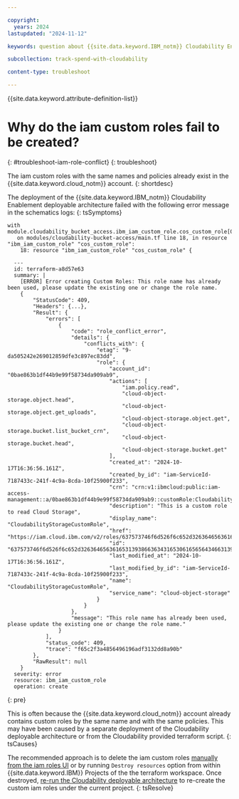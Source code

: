 ```yaml
---

copyright:
  years: 2024
lastupdated: "2024-11-12"

keywords: question about {{site.data.keyword.IBM_notm}} Cloudability Enablement

subcollection: track-spend-with-cloudability

content-type: troubleshoot

---
```


{{site.data.keyword.attribute-definition-list}}

# Why do the iam custom roles fail to be created?
{: #troubleshoot-iam-role-conflict}
{: troubleshoot}

The iam custom roles with the same names and policies already exist in the {{site.data.keyword.cloud_notm}} account.
{: shortdesc}

The deployment of the {{site.data.keyword.IBM_notm}} Cloudability Enablement deployable architecture failed with the following error message in the schematics logs:
{: tsSymptoms}

```log
with module.cloudability_bucket_access.ibm_iam_custom_role.cos_custom_role[0],
   on modules/cloudability-bucket-access/main.tf line 18, in resource "ibm_iam_custom_role" "cos_custom_role":
    18: resource "ibm_iam_custom_role" "cos_custom_role" {

  ---
  id: terraform-a8d57e63
  summary: |
    [ERROR] Error creating Custom Roles: This role name has already been used, please update the existing one or change the role name.
    {
        "StatusCode": 409,
        "Headers": {...},
        "Result": {
            "errors": [
                {
                    "code": "role_conflict_error",
                    "details": {
                        "conflicts_with": {
                            "etag": "9-da505242e269012859dfe3c897ec83dd",
                            "role": {
                                "account_id": "0bae863b1df44b9e99f58734da909ab9",
                                "actions": [
                                    "iam.policy.read",
                                    "cloud-object-storage.object.head",
                                    "cloud-object-storage.object.get_uploads",
                                    "cloud-object-storage.object.get",
                                    "cloud-object-storage.bucket.list_bucket_crn",
                                    "cloud-object-storage.bucket.head",
                                    "cloud-object-storage.bucket.get"
                                ],
                                "created_at": "2024-10-17T16:36:56.161Z",
                                "created_by_id": "iam-ServiceId-7187433c-241f-4c9a-8cda-10f25900f233",
                                "crn": "crn:v1:ibmcloud:public:iam-access-management::a/0bae863b1df44b9e99f58734da909ab9::customRole:CloudabilityStorageCustomRole",
                                "description": "This is a custom role to read Cloud Storage",
                                "display_name": "CloudabilityStorageCustomRole",
                                "href": "https://iam.cloud.ibm.com/v2/roles/637573746f6d526f6c652d32636465636165313938663634316530616565643466313937323666643065332d436c6f75646162696c69747953746f72616765437573746f6d526f6c65",
                                "id": "637573746f6d526f6c652d32636465636165313938663634316530616565643466313937323666643065332d436c6f75646162696c69747953746f72616765437573746f6d526f6c65",
                                "last_modified_at": "2024-10-17T16:36:56.161Z",
                                "last_modified_by_id": "iam-ServiceId-7187433c-241f-4c9a-8cda-10f25900f233",
                                "name": "CloudabilityStorageCustomRole",
                                "service_name": "cloud-object-storage"
                            }
                        }
                    },
                    "message": "This role name has already been used, please update the existing one or change the role name."
                }
            ],
            "status_code": 409,
            "trace": "f65c2f3a4856496196adf3132dd8a90b"
        },
        "RawResult": null
    }
  severity: error
  resource: ibm_iam_custom_role
  operation: create
```
{: pre}


This is often because the {{site.data.keyword.cloud_notm}} account already contains custom roles by the same name and with the same policies. This may have been caused by a separate deployment of the Cloudability deployable architecture or from the Cloudability provided terraform script.
{: tsCauses}


The recommended approach is to delete the iam custom roles [manually from the iam roles UI](/iam/roles) or by running `Destroy resources` option from within {{site.data.keyword.IBM}} Projects of the the terraform workspace. Once destroyed, [re-run the Cloudability deployable architecture](/docs/secure-enterprise?topic=secure-enterprise-deploy-project&interface=ui#deploy-config-copy) to re-create the custom iam roles under the current project.
{: tsResolve}
